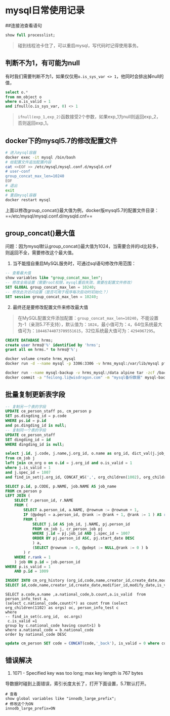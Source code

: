 # mysql日常使用记录

##连接池查看语句

```sql
show full processlist;
```

> 碰到线程池卡住了，可以重启mysql，写代码时记得使用事务。

## 判断不为1，有可能为null

有时我们需要判断不为1，如果仅仅用`o.is_sys_var <> 1`，他同时会排出掉null的值，

```sql
select o.*
from mm_object o
where o.is_valid = 1
and ifnull(o.is_sys_var, 0) <> 1
```

> `ifnull(exp_1,exp_2)`函数接受2个参数，如果exp_1为null则返回exp_2，否则返回exp_1。

## docker下的mysql5.7的修改配置文件

``` sh
# 进入mysql容器
docker exec -it mysql /bin/bash
# 给配置文件追加配置内容
cat <<EOF >> /etc/mysql/mysql.conf.d/mysqld.cnf
# user-conf
group_concat_max_len=10240
EOF
# 退出
exit
# 重启mysql容器
docker restart mysql
```

上面以修改group_concat()最大值为例，docker版mysql5.7的配置文件目录：==/etc/mysql/mysql.conf.d/mysqld.cnf==

## group_concat()最大值

问题：因为mysql默认group_concat()最大值为1024，当需要合并的id比较多，则返回不全，需要修改这个最大值。

1. 当不能擅自重启MySQL服务时，可通过sql语句修改作用范围：

``` sql
-- 查看最大值
show variables like "group_concat_max_len";
-- 修改全局设置（需要root权限，mysql重启失效，需要在配置文件修改）
SET GLOBAL group_concat_max_len = 10240;
-- 修改此次访问设置（是否可用于程序每次启动时初始化？）
SET session group_concat_max_len = 10240;
```

2. 最终还是要修改配置文件来修改最大值

> 在MySQL配置文件添加配置：`group_concat_max_len=10240`，不能设置为-1（亲测5.7不支持），默认值为：`1024`，最小值可为：`4`，64位系统最大值可为：`18446744073709551615`，32位系统最大值可为：`4294967295`。

```sql
CREATE DATABASE hrms;
create user hrms@'%' identified by 'hrms';
grant all on hrms.* to hrms@'%';
```

```sh
docker volume create hrms_mysql
docker run -d --name mysql -p 3306:3306 -v hrms_mysql:/var/lib/mysql pfs.wiseloong.com/wise/mysql:5

docker run --name mysql-backup -v hrms_mysql:/data alpine tar -zcf /backup.tar.gz -C /data .
docker commit -a "feilong.li@wisdragon.com" -m "mysql备份数据" mysql-backup sso.wiseloong.com/wise/mysql-backup:1.0-init
```



##  批量复制更新表字段

``` sql
-- 复制另一个表的字段
UPDATE ce_person_staff ps, cm_person p 
SET ps.dingding_id = p.code
WHERE ps.id = p.id
and ps.dingding_id is null;
-- 复制同一个表的字段
UPDATE ce_person_staff 
SET dingding_id = id
WHERE dingding_id is null;
```





``` sql
select j.id, j.code, j.name,j.org_id, o.name as org_id, dict_val(j.job_type_id) as job_type_id
from cm_job j
left join cm_org o on o.id = j.org_id and o.is_valid = 1
where j.is_valid = 1
and j.spec_id = 1007
and find_in_set(j.org_id, CONCAT_WS(',', org_children(1002), org_children(1005)))
```



``` sql
SELECT p.id, p.CODE, p.NAME, job.NAME AS job_name 
FROM cm_person p
LEFT JOIN (
	SELECT r.person_id, r.NAME 
	FROM (
		SELECT a.person_id, a.NAME, @rownum := @rownum + 1,
		IF (@pdept = a.person_id, @rank := @rank + 1, @rank := 1 ) AS rank, @pdept := a.person_id 
		FROM (
			SELECT j.id AS job_id, j.NAME, pj.person_id 
			FROM cm_job j, cr_person_job pj 
			WHERE j.id = pj.job_id AND j.spec_id = 1007 
			ORDER BY pj.person_id ASC, pj.start_date DESC 
			) a,
			(SELECT @rownum := 0, @pdept := NULL,@rank := 0 ) b 
		) r 
	WHERE r.rank = 1 
	) job ON p.id = job.person_id 
WHERE p.is_valid = 1 
	AND p.id = 1009
```



``` sql
INSERT INTO cm_org_history (org_id,code,name,creator_id,create_date,modifier_id,modify_date,is_valid,notes,version,tenant_id,spec_id,short_name,type,unique_id,magor_id,level,parent_id,is_own_lower,update_type_id,all_name)
SELECT id,code,name,creator_id,create_date,modifier_id,modify_date,is_valid,notes,version,tenant_id,spec_id,short_name,type,unique_id,magor_id,level,parent_id,is_own_lower,2248,all_name from cm_org where is_valid = 1
```

```
SELECT a.code,a.name ,a.national_code,b.count,a.is_valid  from person_info_test a,
(select c.national_code,count(*) as count from (select org_children(1102) as orgs) oc, person_info_test c
where 
-- find_in_set(c.org_id,  oc.orgs)
 c.is_valid =1
group by c.national_code having count>1) b
where a.national_code = b.national_code
order by national_code DESC
```

```sql
update cm_person SET code = CONCAT(code,'_back'), is_valid = 0 where code = '123'
```

## 错误解决

1. 1071 - Specified key was too long; max key length is 767 bytes

导数据时碰到上面错误，索引长度太长了，打开下面设置，5.7默认打开。

```
# 查看
show global variables like "innodb_large_prefix";
# 修改这个为ON
innodb_large_prefix=ON
```

